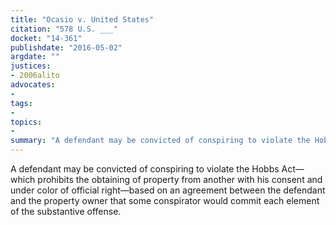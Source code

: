 ```yaml
---
title: "Ocasio v. United States"
citation: "578 U.S. ___"
docket: "14-361"
publishdate: "2016-05-02"
argdate: ""
justices:
- 2006alito
advocates:
- 
tags:
- 
topics:
- 
summary: "A defendant may be convicted of conspiring to violate the Hobbs Act—which prohibits the obtaining of property from another with his consent and under color of official right—based on an agreement between the defendant and the property owner that some conspirator would commit each element of the substantive offense."
---
```

A defendant may be convicted of conspiring to violate the Hobbs Act—which prohibits the obtaining of property from another with his consent and under color of official right—based on an agreement between the defendant and the property owner that some conspirator would commit each element of the substantive offense.

